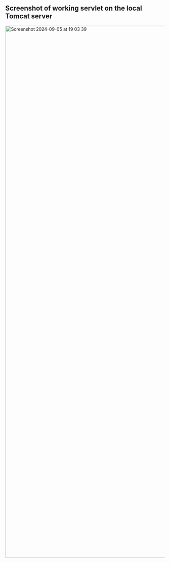 ## Screenshot of working servlet on the local Tomcat server
<img width="1680" alt="Screenshot 2024-09-05 at 19 03 39" src="https://github.com/user-attachments/assets/0a4c14d9-75ef-4273-bfcf-25512d1687cc">
